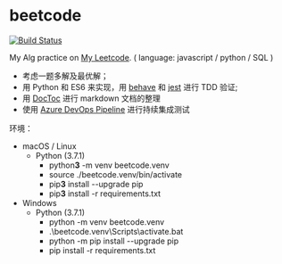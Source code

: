 # beetcode

[![Build Status](https://dev.azure.com/biztudioCI/beetcode/_apis/build/status/biztudio.beetcode?branchName=master)](https://dev.azure.com/biztudioCI/beetcode/_build/latest?definitionId=2&branchName=master)

My Alg practice on [My Leetcode](https://leetcode-cn.com/biztudio/). ( language: javascript / python / SQL )

* 考虑一题多解及最优解；
* 用 Python 和 ES6 来实现，用 [behave](http://behave.github.io/behave.example/) 和 [jest](https://jestjs.io/zh-Hans/) 进行 TDD 验证;
* 用 [DocToc](https://github.com/thlorenz/doctoc) 进行 markdown 文档的整理
* 使用 [Azure DevOps Pipeline](https://dev.azure.com/biztudioCI/beetcode/_build) 进行持续集成测试

环境：
* macOS / Linux
  * Python (3.7.1) 
    * python**3** -m venv beetcode.venv
    * source ./beetcode.venv/bin/activate
    * pip**3** install --upgrade pip
    * pip**3** install -r requirements.txt
* Windows
  * Python (3.7.1) 
    * python -m venv beetcode.venv
    * .\beetcode.venv\Scripts\activate.bat
    * python -m pip install --upgrade pip
    * pip install -r requirements.txt
